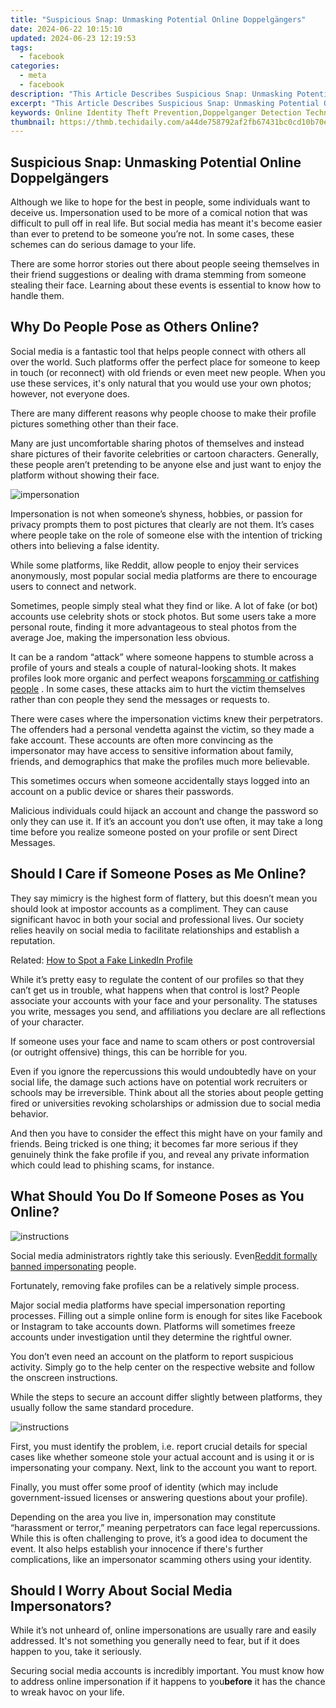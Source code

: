 ```yaml
---
title: "Suspicious Snap: Unmasking Potential Online Doppelgängers"
date: 2024-06-22 10:15:10
updated: 2024-06-23 12:19:53
tags:
  - facebook
categories:
  - meta
  - facebook
description: "This Article Describes Suspicious Snap: Unmasking Potential Online Doppelgängers"
excerpt: "This Article Describes Suspicious Snap: Unmasking Potential Online Doppelgängers"
keywords: Online Identity Theft Prevention,Doppelganger Detection Techniques,Digital Persona Verification,Cybersecurity,Social Media Scam Awareness,Privacy Protection Strategies Online,Online Impersonation
thumbnail: https://thmb.techidaily.com/a44de758792af2fb67431bc0cd10b70e0176e5a8a3e2c53a5711bc4054272247.jpg
---
```


## Suspicious Snap: Unmasking Potential Online Doppelgängers

 Although we like to hope for the best in people, some individuals want to deceive us. Impersonation used to be more of a comical notion that was difficult to pull off in real life. But social media has meant it's become easier than ever to pretend to be someone you’re not. In some cases, these schemes can do serious damage to your life.

 There are some horror stories out there about people seeing themselves in their friend suggestions or dealing with drama stemming from someone stealing their face. Learning about these events is essential to know how to handle them.

## Why Do People Pose as Others Online?

 Social media is a fantastic tool that helps people connect with others all over the world. Such platforms offer the perfect place for someone to keep in touch (or reconnect) with old friends or even meet new people. When you use these services, it's only natural that you would use your own photos; however, not everyone does.

 There are many different reasons why people choose to make their profile pictures something other than their face.

 Many are just uncomfortable sharing photos of themselves and instead share pictures of their favorite celebrities or cartoon characters. Generally, these people aren’t pretending to be anyone else and just want to enjoy the platform without showing their face.

![impersonation](https://static1.makeuseofimages.com/wordpress/wp-content/uploads/2021/04/pexels-thomas-vanhaecht-92129.jpg)

 Impersonation is not when someone’s shyness, hobbies, or passion for privacy prompts them to post pictures that clearly are not them. It’s cases where people take on the role of someone else with the intention of tricking others into believing a false identity.

 While some platforms, like Reddit, allow people to enjoy their services anonymously, most popular social media platforms are there to encourage users to connect and network.

 Sometimes, people simply steal what they find or like. A lot of fake (or bot) accounts use celebrity shots or stock photos. But some users take a more personal route, finding it more advantageous to steal photos from the average Joe, making the impersonation less obvious.

 It can be a random “attack” where someone happens to stumble across a profile of yours and steals a couple of natural-looking shots. It makes profiles look more organic and perfect weapons for[scamming or catfishing people](https://www.makeuseof.com/what-does-catfish-mean/) . In some cases, these attacks aim to hurt the victim themselves rather than con people they send the messages or requests to.

 There were cases where the impersonation victims knew their perpetrators. The offenders had a personal vendetta against the victim, so they made a fake account. These accounts are often more convincing as the impersonator may have access to sensitive information about family, friends, and demographics that make the profiles much more believable.

 This sometimes occurs when someone accidentally stays logged into an account on a public device or shares their passwords.

 Malicious individuals could hijack an account and change the password so only they can use it. If it’s an account you don’t use often, it may take a long time before you realize someone posted on your profile or sent Direct Messages.

## Should I Care if Someone Poses as Me Online?

 They say mimicry is the highest form of flattery, but this doesn’t mean you should look at impostor accounts as a compliment. They can cause significant havoc in both your social and professional lives. Our society relies heavily on social media to facilitate relationships and establish a reputation.

 Related: [How to Spot a Fake LinkedIn Profile](https://www.makeuseof.com/spot-a-fake-linkedin-profile/)

 While it’s pretty easy to regulate the content of our profiles so that they can’t get us in trouble, what happens when that control is lost? People associate your accounts with your face and your personality. The statuses you write, messages you send, and affiliations you declare are all reflections of your character.

 If someone uses your face and name to scam others or post controversial (or outright offensive) things, this can be horrible for you.

 Even if you ignore the repercussions this would undoubtedly have on your social life, the damage such actions have on potential work recruiters or schools may be irreversible. Think about all the stories about people getting fired or universities revoking scholarships or admission due to social media behavior.

 And then you have to consider the effect this might have on your family and friends. Being tricked is one thing; it becomes far more serious if they genuinely think the fake profile if you, and reveal any private information which could lead to phishing scams, for instance.

## What Should You Do If Someone Poses as You Online?

![instructions](https://static1.makeuseofimages.com/wordpress/wp-content/uploads/2021/04/instructions-1.png)

 Social media administrators rightly take this seriously. Even[Reddit formally banned impersonating](https://www.makeuseof.com/tag/do-not-impersonate-people-on-reddit/) people.

 Fortunately, removing fake profiles can be a relatively simple process.

 Major social media platforms have special impersonation reporting processes. Filling out a simple online form is enough for sites like Facebook or Instagram to take accounts down. Platforms will sometimes freeze accounts under investigation until they determine the rightful owner.

 You don’t even need an account on the platform to report suspicious activity. Simply go to the help center on the respective website and follow the onscreen instructions.

 While the steps to secure an account differ slightly between platforms, they usually follow the same standard procedure.

![instructions](https://static1.makeuseofimages.com/wordpress/wp-content/uploads/2021/04/instructions-2.png)

 First, you must identify the problem, i.e. report crucial details for special cases like whether someone stole your actual account and is using it or is impersonating your company. Next, link to the account you want to report.

 Finally, you must offer some proof of identity (which may include government-issued licenses or answering questions about your profile).

 Depending on the area you live in, impersonation may constitute “harassment or terror,” meaning perpetrators can face legal repercussions. While this is often challenging to prove, it’s a good idea to document the event. It also helps establish your innocence if there's further complications, like an impersonator scamming others using your identity.

## Should I Worry About Social Media Impersonators?

 While it’s not unheard of, online impersonations are usually rare and easily addressed. It's not something you generally need to fear, but if it does happen to you, take it seriously.

 Securing social media accounts is incredibly important. You must know how to address online impersonation if it happens to you**before** it has the chance to wreak havoc on your life.


<ins class="adsbygoogle"
     style="display:block"
     data-ad-format="autorelaxed"
     data-ad-client="ca-pub-7571918770474297"
     data-ad-slot="1223367746"></ins>



<ins class="adsbygoogle"
     style="display:block"
     data-ad-client="ca-pub-7571918770474297"
     data-ad-slot="8358498916"
     data-ad-format="auto"
     data-full-width-responsive="true"></ins>
